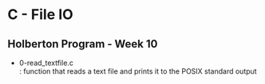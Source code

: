 <h1>C - File IO</h1>
<h2>Holberton Program - Week 10</h2>
<ul>
<li>0-read_textfile.c</li> : function that reads a text file and prints it to the POSIX standard output</li>
</ul>
